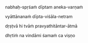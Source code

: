 nabhaḥ-spṛśaṁ dīptam aneka-varṇaṁ

vyāttānanaṁ dīpta-viśāla-netram

dṛṣṭvā hi tvāṁ pravyathitāntar-ātmā

dhṛtiṁ na vindāmi śamaṁ ca viṣṇo